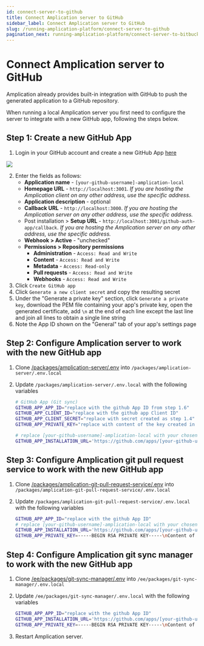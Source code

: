 ```yaml
---
id: connect-server-to-github
title: Connect Amplication server to GitHub
sidebar_label: Connect Amplication server to GitHub
slug: /running-amplication-platform/connect-server-to-github
pagination_next: running-amplication-platform/connect-server-to-bitbucket
---
```


# Connect Amplication server to GitHub

Amplication already provides built-in integration with GitHub to push the generated application to a GitHub repository.

When running a local Amplication server you first need to configure the server to integrate with a new GitHub app, following the steps below.

## Step 1: Create a new GitHub App

1. Login in your GitHub account and create a new GitHub App [here](https://github.com/settings/apps/new)

![](./assets/register-new-github-app.png)

2. Enter the fields as follows:
   - **Application name** - `[your-github-username]-amplication-local`
   - **Homepage URL** - `http://localhost:3001`. _If you are hosting the Amplication client on any other address, use the specific address._
   - **Application description** - optional
   - **Callback URL** - `http://localhost:3000`. _If you are hosting the Amplication server on any other address, use the specific address._
   - Post installation > **Setup URL** - `http://localhost:3001/github-auth-app/callback`. _If you are hosting the Amplication server on any other address, use the specific address._
   - **Webhook > Active** - "unchecked"
   - **Permissions > Repository permissions**
     - **Administration** - `Access: Read and Write`
     - **Content** - `Access: Read and Write`
     - **Metadata** - `Access: Read-only`
     - **Pull requests** - `Access: Read and Write`
     - **Webhooks** - `Access: Read and Write`
3. Click `Create GitHub app`
4. Click `Generate a new client secret` and copy the resulting secret
5. Under the "Generate a private key" section, click `Generate a private key`, download the PEM file containing your app's private key, open the generated certificate, add `\n` at the end of each line except the last line and join all lines to obtain a single line string
6. Note the App ID shown on the "General" tab of your app's settings page

## Step 2: Configure Amplication server to work with the new GitHub app

1. Clone [/packages/amplication-server/.env](https://github.com/amplication/amplication/blob/master/packages/amplication-server/.env) into `/packages/amplication-server/.env.local`
2. Update `/packages/amplication-server/.env.local` with the following variables

   ```sh title=".env.local"
   # GitHub App (Git sync)
   GITHUB_APP_APP_ID="replace with the github App ID from step 1.6"
   GITHUB_APP_CLIENT_ID="replace with the github app Client ID"
   GITHUB_APP_CLIENT_SECRET="replace with secret created as step 1.4"
   GITHUB_APP_PRIVATE_KEY="replace with content of the key created in step 1.5"

   # replace [your-github-username]-amplication-local with your chosen name
   GITHUB_APP_INSTALLATION_URL='https://github.com/apps/[your-github-username]-amplication-local/installations/new?state={state}'
   ```

## Step 3: Configure Amplication git pull request service to work with the new GitHub app

1. Clone [/packages/amplication-git-pull-request-service/.env](https://github.com/amplication/amplication/blob/master/packages/amplication-git-pull-request-service/.env) into `/packages/amplication-git-pull-request-service/.env.local`
2. Update `/packages/amplication-git-pull-request-service/.env.local` with the following variables

   ```sh
   GITHUB_APP_APP_ID="replace with the github App ID"
   # replace [your-github-username]-amplication-local with your chosen name
   GITHUB_APP_INSTALLATION_URL='https://github.com/apps/[your-github-username]-amplication-local/installations/new?state={state}'
   GITHUB_APP_PRIVATE_KEY=-----BEGIN RSA PRIVATE KEY-----\nContent of the key\n-----END RSA PRIVATE KEY-----
   ```

## Step 4: Configure Amplication git sync manager to work with the new GitHub app

1. Clone [/ee/packages/git-sync-manager/.env](https://github.com/amplication/amplication/blob/master/ee/packages/git-sync-manager/.env) into `/ee/packages/git-sync-manager/.env.local`
2. Update `/ee/packages/git-sync-manager/.env.local` with the following variables

   ```sh
   GITHUB_APP_APP_ID="replace with the github App ID"
   GITHUB_APP_INSTALLATION_URL='https://github.com/apps/[your-github-username]-amplication-local/installations/new?state={state}'
   GITHUB_APP_PRIVATE_KEY=-----BEGIN RSA PRIVATE KEY-----\nContent of the key\n-----END RSA PRIVATE KEY-----
   ```

3. Restart Amplication server.

